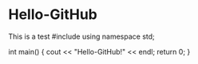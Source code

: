 # Hello-GitHub
This is a test
#include<iostream>
using namespace std;

int main()
{
  cout << "Hello-GitHub!" << endl;
  return 0;
}
